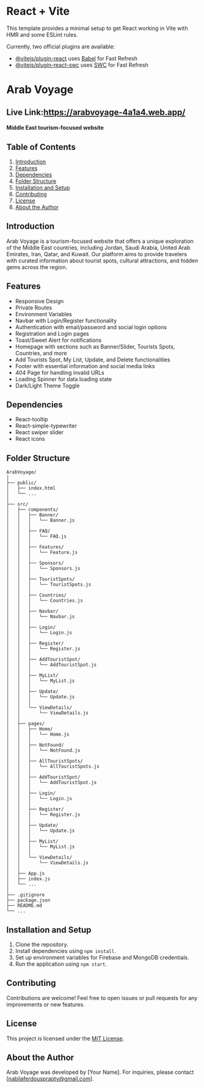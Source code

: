 # React + Vite

This template provides a minimal setup to get React working in Vite with HMR and some ESLint rules.

Currently, two official plugins are available:

- [@vitejs/plugin-react](https://github.com/vitejs/vite-plugin-react/blob/main/packages/plugin-react/README.md) uses [Babel](https://babeljs.io/) for Fast Refresh
- [@vitejs/plugin-react-swc](https://github.com/vitejs/vite-plugin-react-swc) uses [SWC](https://swc.rs/) for Fast Refresh
# Arab Voyage
## Live Link:https://arabvoyage-4a1a4.web.app/
#### Middle East  tourism-focused website

## Table of Contents
1. [Introduction](#introduction)
2. [Features](#features)
3. [Dependencies](#dependencies)
4. [Folder Structure](#folder-stracture)
5. [Installation and Setup](#installation-and-setup)
6. [Contributing](#contributing)
7. [License](#license)
8. [About the Author](#about-the-author)


## Introduction
Arab Voyage is a tourism-focused website that offers a unique exploration of the Middle East countries, including Jordan, Saudi Arabia, United Arab Emirates, Iran, Qatar, and Kuwait. Our platform aims to provide travelers with curated information about tourist spots, cultural attractions, and hidden gems across the region.

## Features
- Responsive Design
- Private Routes
- Environment Variables
- Navbar with Login/Register functionality
- Authentication with email/password and social login options
- Registration and Login pages
- Toast/Sweet Alert for notifications
- Homepage with sections such as Banner/Slider, Tourists Spots, Countries, and more
- Add Tourists Spot, My List, Update, and Delete functionalities
- Footer with essential information and social media links
- 404 Page for handling invalid URLs
- Loading Spinner for data loading state
- Dark/Light Theme Toggle

## Dependencies
- React-tooltip
- React-simple-typewriter
- React swiper slider
- React icons
## Folder Structure
```
ArabVoyage/
│
├── public/
│   ├── index.html
│   └── ...
│
├── src/
│   ├── components/
│   │   ├── Banner/
│   │   │   └── Banner.js
│   │   │
│   │   ├── FAQ/
│   │   │   └── FAQ.js
│   │   │
│   │   ├── Features/
│   │   │   └── Feature.js
│   │   │
│   │   ├── Sponsors/
│   │   │   └── Sponsors.js
│   │   │
│   │   ├── TouristSpots/
│   │   │   └── TouristSpots.js
│   │   │
│   │   ├── Countries/
│   │   │   └── Countries.js
│   │   │
│   │   ├── Navbar/
│   │   │   └── Navbar.js
│   │   │
│   │   ├── Login/
│   │   │   └── Login.js
│   │   │
│   │   ├── Register/
│   │   │   └── Register.js
│   │   │
│   │   ├── AddTouristSpot/
│   │   │   └── AddTouristSpot.js
│   │   │
│   │   ├── MyList/
│   │   │   └── MyList.js
│   │   │
│   │   ├── Update/
│   │   │   └── Update.js
│   │   │
│   │   └── ViewDetails/
│   │       └── ViewDetails.js
│   │
│   ├── pages/
│   │   ├── Home/
│   │   │   └── Home.js
│   │   │
│   │   ├── NotFound/
│   │   │   └── NotFound.js
│   │   │
│   │   ├── AllTouristSpots/
│   │   │   └── AllTouristSpots.js
│   │   │
│   │   ├── AddTouristSpot/
│   │   │   └── AddTouristSpot.js
│   │   │
│   │   ├── Login/
│   │   │   └── Login.js
│   │   │
│   │   ├── Register/
│   │   │   └── Register.js
│   │   │
│   │   ├── Update/
│   │   │   └── Update.js
│   │   │
│   │   ├── MyList/
│   │   │   └── MyList.js
│   │   │
│   │   └── ViewDetails/
│   │       └── ViewDetails.js
│   │
│   ├── App.js
│   ├── index.js
│   └── ...
│
├── .gitignore
├── package.json
├── README.md
└── ...

```

## Installation and Setup
1. Clone the repository.
2. Install dependencies using `npm install`.
3. Set up environment variables for Firebase and MongoDB credentials.
4. Run the application using `npm start`.

## Contributing
Contributions are welcome! Feel free to open issues or pull requests for any improvements or new features.

## License
This project is licensed under the [MIT License](LICENSE).

## About the Author
Arab Voyage was developed by [Your Name]. For inquiries, please contact [nabilaferdousprapty@gmail.com].

